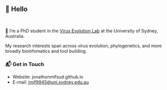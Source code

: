 ## 👋 Hello 

<br/>

🦠 I’m a PhD student in the [Virus Evolution Lab](https://www.sydney.edu.au/medicine-health/about/our-people/academic-staff/edward.holmes.html) at the University of Sydney, Australia.

My research interests span across virus evolution, phylogenetics, and more broadly bioinfomatics and tool building.

### 📬 Get in Touch

- Website: jonathonmifsud.github.io
- E-mail: [jmif9945@uni.sydney.edu.au](jmif9945@uni.sydney.edu.au)

